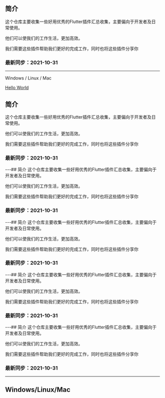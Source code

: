 
## 简介
这个仓库主要收集一些好用优秀的Flutter插件汇总收集，主要偏向于开发者及日常使用。

他们可以使我们的工作生活，更加高效。

我们需要这些插件帮助我们更好的完成工作，同时也将这些插件分享你

### 最新同步：2021-10-31 
---

Windows / Linux / Mac

[Hello World](#Windows/Linux/Mac)
## 简介
这个仓库主要收集一些好用优秀的Flutter插件汇总收集，主要偏向于开发者及日常使用。

他们可以使我们的工作生活，更加高效。

我们需要这些插件帮助我们更好的完成工作，同时也将这些插件分享你

### 最新同步：2021-10-31 
---## 简介
这个仓库主要收集一些好用优秀的Flutter插件汇总收集，主要偏向于开发者及日常使用。

他们可以使我们的工作生活，更加高效。

我们需要这些插件帮助我们更好的完成工作，同时也将这些插件分享你

### 最新同步：2021-10-31 
---## 简介
这个仓库主要收集一些好用优秀的Flutter插件汇总收集，主要偏向于开发者及日常使用。

他们可以使我们的工作生活，更加高效。

我们需要这些插件帮助我们更好的完成工作，同时也将这些插件分享你

### 最新同步：2021-10-31 
---## 简介
这个仓库主要收集一些好用优秀的Flutter插件汇总收集，主要偏向于开发者及日常使用。

他们可以使我们的工作生活，更加高效。

我们需要这些插件帮助我们更好的完成工作，同时也将这些插件分享你

### 最新同步：2021-10-31 
---## 简介
这个仓库主要收集一些好用优秀的Flutter插件汇总收集，主要偏向于开发者及日常使用。

他们可以使我们的工作生活，更加高效。

我们需要这些插件帮助我们更好的完成工作，同时也将这些插件分享你

### 最新同步：2021-10-31 
---
## Windows/Linux/Mac
